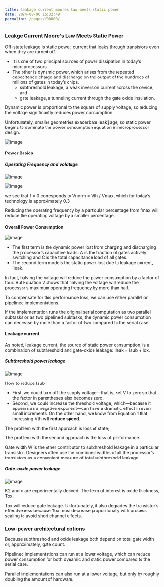 ```yaml
---
title: leakage current moores law meets static power
date: 2024-08-06 15:32:49
permalink: /pages/f00000/
---
```


### Leakge Current Moore's Law Meets Static Power

Off-state leakage is static power, current that leaks through transistors even when they are turned off.

- It is one of two principal sources of power dissipation in today’s microprocessors.
- The other is dynamic power, which arises from the repeated capacitance charge and discharge on the output of the hundreds of millions of gates in today’s chips.
  - subthreshold leakage, a weak inversion current across the device; and
  - gate leakage, a tunneling current through the gate oxide insulation.
 
Dynamic power is proportional to the square of supply voltage, so reducing the voltage significantly reduces power consumption. 
 
Unfortunately, smaller geometries exacerbate leakage, so static power begins to dominate the power consumption equation in microprocessor design.
 
![image](https://github.com/user-attachments/assets/425a5835-590f-4415-96ec-e549e7b57d3f)

#### Power Basics
##### Operating Frequency and volatage

![image](https://github.com/user-attachments/assets/98eb3e6f-53d7-4e9a-84b9-d7bf5fe08995)

![image](https://github.com/user-attachments/assets/6898c71c-4dbd-418d-8570-09cbda83248a)

we see that f = 0 corresponds to Vnorm = Vth / Vmax, which for today’s technology is approximately 0.3.

Reducing the operating frequency by a particular percentage from fmax will reduce the operating voltage by a smaller percentage.

#### Overall Power Consumption

![image](https://github.com/user-attachments/assets/108c42d9-b548-40c4-9836-8c8e4a5a367e)

- The first term is the dynamic power lost from charging and discharging the processor’s capacitive loads: A is the fraction of gates actively switching and C is the total capacitance load of all gates. 
- The second term models the static power lost due to leakage current, Ileak.

In fact, halving the voltage will reduce the power consumption by a factor of four. But Equation 2 shows that halving the voltage will reduce the processor’s maximum operating frequency by more than half.

To compensate for this performance loss, we can use either parallel or pipelined implementations.

If the implementation runs the original serial computation as two parallel subtasks or as two pipelined subtasks, the dynamic power consumption can decrease by more than a factor of two compared to the serial case.



#### Leakage current

As noted, leakage current, the source of static power consumption, is a combination of subthreshold and gate-oxide leakage: Ileak = Isub + Iox.

##### Subthreshold power leakage

![image](https://github.com/user-attachments/assets/2b4d9239-44c8-4d18-8ea1-0940729496e7)

How to reduce Isub
- First, we could turn off the supply voltage—that is, set V to zero so that the factor in parentheses also becomes zero.
- Second, we could increase the threshold voltage, which—because it appears as a negative exponent—can have a dramatic effect in even small increments. On the other hand, we know from Equation 1 that increasing Vth will **reduce speed**.

The problem with the first approach is loss of state;

The problem with the second approach is the loss of performance.

Gate width W is the other contributor to subthreshold leakage in a particular transistor. Designers often use the combined widths of all the processor’s transistors as a convenient measure of total subthreshold leakage.

##### Gate-oxide power leakage

![image](https://github.com/user-attachments/assets/f3bffb05-87b1-4dd3-8fc2-a3e4c109496c)

K2 and α are experimentally derived. The term of interest is oxide thickness, Tox.

Tox will reduce gate leakage. Unfortunately, it also degrades the transistor’s effectiveness because Tox must decrease proportionally with process scaling to avoid short channel effects.

### Low-power architectural options

Because subthreshold and oxide leakage both depend on total gate width or, approximately, gate count.

Pipelined implementations can run at a lower voltage, which can reduce power consumption for both dynamic and static power compared to the serial case.

Parallel implementations can also run at a lower voltage, but only by roughly doubling the amount of hardware.










